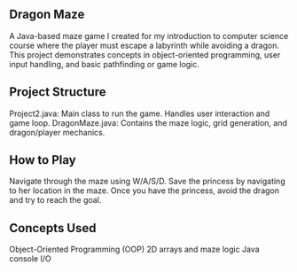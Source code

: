 ## Dragon Maze
A Java-based maze game I created for my introduction to computer science course where the player must escape a labyrinth while avoiding a dragon. This project demonstrates concepts in object-oriented programming, user input handling, and basic pathfinding or game logic.

## Project Structure
Project2.java: Main class to run the game. Handles user interaction and game loop.
DragonMaze.java: Contains the maze logic, grid generation, and dragon/player mechanics.

## How to Play
Navigate through the maze using W/A/S/D.
Save the princess by navigating to her location in the maze.
Once you have the princess, avoid the dragon and try to reach the goal.

## Concepts Used
Object-Oriented Programming (OOP)
2D arrays and maze logic
Java console I/O
